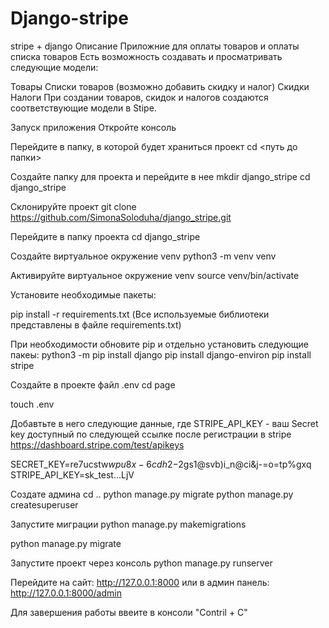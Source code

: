 # Django-stripe

stripe + django
Описание
Приложние для оплаты товаров и оплаты списка товаров Есть возможность создавать и просматривать следующие модели:

Товары
Списки товаров (возможно добавить скидку и налог)
Скидки
Налоги
При создании товаров, скидок и налогов создаются соответствующие модели в Stipe.

Запуск приложения
Откройте консоль

Перейдите в папку, в которой будет храниться проект
cd <путь до папки>

Создайте папку для проекта и перейдите в нее
mkdir django_stripe cd django_stripe

Склонируйте проект
git clone https://github.com/SimonaSoloduha/django_stripe.git

Перейдите в папку проекта
cd django_stripe

Создайте виртуальное окружение venv
python3 -m venv venv

Активируйте виртуальное окружение venv
source venv/bin/activate

Установите необходимые пакеты:

pip install -r requirements.txt (Все используемые библиотеки представлены в файле requirements.txt)

При необходимости обновите pip и отдельно установить следующие пакеы:
python3 -m pip install django pip install django-environ pip install stripe

Создайте в проекте файл .env
cd page

touch .env

Добавтьте в него следующие данные, где STRIPE_API_KEY - ваш Secret key доступный по следующей ссылке после регистрации в stripe
https://dashboard.stripe.com/test/apikeys

SECRET_KEY=re7ucstw$wpu8x-6cdh2-$2gs1@svb)i_n@ci&j-=o=tp%gxq STRIPE_API_KEY=sk_test...LjV

Создате админа
cd .. python manage.py migrate
python manage.py createsuperuser

Запустите миграции
python manage.py makemigrations 

python manage.py migrate

Запустите проект через консоль
python manage.py runserver

Перейдите на сайт:
http://127.0.0.1:8000 или в админ панель: http://127.0.0.1:8000/admin

Для завершения работы ввеите в консоли "Contril + C"
